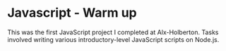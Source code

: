 # Javascript - Warm up

This was the first JavaScript project I completed at Alx-Holberton. Tasks involved writing various introductory-level JavaScript scripts on Node.js.
